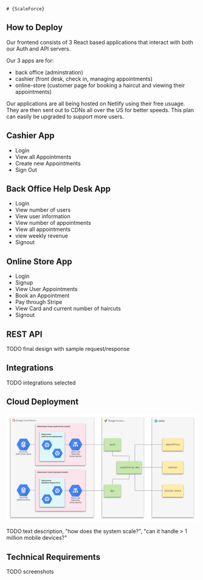 	# {ScaleForce}

## How to Deploy

Our frontend consists of 3 React based applications that interact with both our Auth and API servers.

Our 3 apps are for:

- back office (adminstration)
- cashier (front desk, check in, managing appointments)
- online-store (customer page for booking a haircut and viewing their appointments)

Our applications are all being hosted on Netlify using their free usuage. They are then sent out to CDNs all over the US for better speeds. This plan can easily be upgraded to support more users.

## Cashier App

* Login
* View all Appointments
* Create new Appointments
* Sign Out

## Back Office Help Desk App

* Login
* View number of users
* View user information
* View number of appointments
* View all appointments
* view weekly revenue 
* Signout

## Online Store App

* Login
* Signup
* View User Appointments
* Book an Appointment
* Pay through Stripe
* View Card and current number of haircuts
* Signout

## REST API

TODO final design with sample request/response

## Integrations

TODO integrations selected

## Cloud Deployment

![](./images/scaleforce.png)

TODO text description, "how does the system scale?", "can it handle > 1
million mobile devices?"

## Technical Requirements

TODO screenshots
